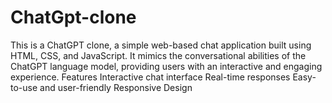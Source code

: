 # ChatGpt-clone
This is a ChatGPT clone, a simple web-based chat application built using HTML, CSS, and JavaScript. It mimics the conversational abilities of the ChatGPT language model, providing users with an interactive and engaging experience.
Features
Interactive chat interface
Real-time responses
Easy-to-use and user-friendly
Responsive Design
